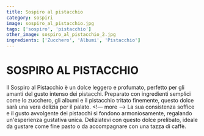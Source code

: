 ```yaml
---
title: Sospiro al pistacchio
category: sospiri
image: sospiro_al_pistacchio.jpg
tags: ['sospiro', 'pistacchio']
other_image: sospiro_al_pistacchio_2.jpg
ingredients: ['Zucchero', 'Albumi', 'Pistacchio']
---
```

# SOSPIRO AL PISTACCHIO
Il Sospiro al Pistacchio è un dolce leggero e profumato, perfetto per gli amanti del gusto intenso dei pistacchi. Preparato con ingredienti semplici come lo zucchero, gli albumi e il pistacchio tritato finemente, questo dolce sarà una vera delizia per il palato.
<!— more —>
La sua consistenza soffice e il gusto avvolgente dei pistacchi si fondono armoniosamente, regalando un'esperienza gustativa unica. Deliziatevi con questo dolce prelibato, ideale da gustare come fine pasto o da accompagnare con una tazza di caffè.
